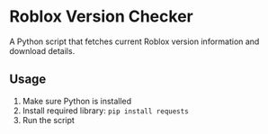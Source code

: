 # Roblox Version Checker

A Python script that fetches current Roblox version information and download details.

## Usage

1. Make sure Python is installed
2. Install required library: `pip install requests`
3. Run the script


